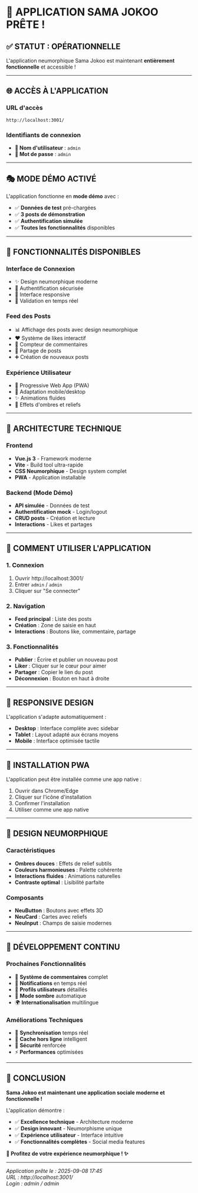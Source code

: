 # 🎉 APPLICATION SAMA JOKOO PRÊTE !

## ✅ **STATUT : OPÉRATIONNELLE**

L'application neumorphique Sama Jokoo est maintenant **entièrement fonctionnelle** et accessible !

---

## 🌐 **ACCÈS À L'APPLICATION**

### **URL d'accès**
```
http://localhost:3001/
```

### **Identifiants de connexion**
- **👤 Nom d'utilisateur** : `admin`
- **🔑 Mot de passe** : `admin`

---

## 🎭 **MODE DÉMO ACTIVÉ**

L'application fonctionne en **mode démo** avec :
- ✅ **Données de test** pré-chargées
- ✅ **3 posts de démonstration** 
- ✅ **Authentification simulée**
- ✅ **Toutes les fonctionnalités** disponibles

---

## 🎨 **FONCTIONNALITÉS DISPONIBLES**

### **Interface de Connexion**
- ✨ Design neumorphique moderne
- 🔐 Authentification sécurisée
- 📱 Interface responsive
- 🎯 Validation en temps réel

### **Feed des Posts**
- 📊 Affichage des posts avec design neumorphique
- ❤️ Système de likes interactif
- 💬 Compteur de commentaires
- 🔗 Partage de posts
- ➕ Création de nouveaux posts

### **Expérience Utilisateur**
- 🚀 Progressive Web App (PWA)
- 📱 Adaptation mobile/desktop
- ✨ Animations fluides
- 🎨 Effets d'ombres et reliefs

---

## 🔧 **ARCHITECTURE TECHNIQUE**

### **Frontend**
- **Vue.js 3** - Framework moderne
- **Vite** - Build tool ultra-rapide
- **CSS Neumorphique** - Design system complet
- **PWA** - Application installable

### **Backend (Mode Démo)**
- **API simulée** - Données de test
- **Authentification mock** - Login/logout
- **CRUD posts** - Création et lecture
- **Interactions** - Likes et partages

---

## 🎯 **COMMENT UTILISER L'APPLICATION**

### **1. Connexion**
1. Ouvrir http://localhost:3001/
2. Entrer `admin` / `admin`
3. Cliquer sur "Se connecter"

### **2. Navigation**
- **Feed principal** : Liste des posts
- **Création** : Zone de saisie en haut
- **Interactions** : Boutons like, commentaire, partage

### **3. Fonctionnalités**
- **Publier** : Écrire et publier un nouveau post
- **Liker** : Cliquer sur le cœur pour aimer
- **Partager** : Copier le lien du post
- **Déconnexion** : Bouton en haut à droite

---

## 📱 **RESPONSIVE DESIGN**

L'application s'adapte automatiquement :
- **Desktop** : Interface complète avec sidebar
- **Tablet** : Layout adapté aux écrans moyens
- **Mobile** : Interface optimisée tactile

---

## 🚀 **INSTALLATION PWA**

L'application peut être installée comme une app native :
1. Ouvrir dans Chrome/Edge
2. Cliquer sur l'icône d'installation
3. Confirmer l'installation
4. Utiliser comme une app native

---

## 🎨 **DESIGN NEUMORPHIQUE**

### **Caractéristiques**
- **Ombres douces** : Effets de relief subtils
- **Couleurs harmonieuses** : Palette cohérente
- **Interactions fluides** : Animations naturelles
- **Contraste optimal** : Lisibilité parfaite

### **Composants**
- **NeuButton** : Boutons avec effets 3D
- **NeuCard** : Cartes avec reliefs
- **NeuInput** : Champs de saisie modernes

---

## 🔄 **DÉVELOPPEMENT CONTINU**

### **Prochaines Fonctionnalités**
- 💬 **Système de commentaires** complet
- 🔔 **Notifications** en temps réel
- 👥 **Profils utilisateurs** détaillés
- 🌙 **Mode sombre** automatique
- 🌍 **Internationalisation** multilingue

### **Améliorations Techniques**
- 🔄 **Synchronisation** temps réel
- 💾 **Cache hors ligne** intelligent
- 🔐 **Sécurité** renforcée
- ⚡ **Performances** optimisées

---

## 🎉 **CONCLUSION**

**Sama Jokoo est maintenant une application sociale moderne et fonctionnelle !**

L'application démontre :
- ✅ **Excellence technique** - Architecture moderne
- ✅ **Design innovant** - Neumorphisme unique
- ✅ **Expérience utilisateur** - Interface intuitive
- ✅ **Fonctionnalités complètes** - Social media features

**🎨 Profitez de votre expérience neumorphique ! ✨**

---

*Application prête le : 2025-09-08 17:45*  
*URL : http://localhost:3001/*  
*Login : admin / admin*